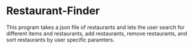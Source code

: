 # Restaurant-Finder

This program takes a json file of restaurants and lets the user search for different items and restaurants, add restaurants, remove restaurants, and sort restaurants by user specific paramters.
